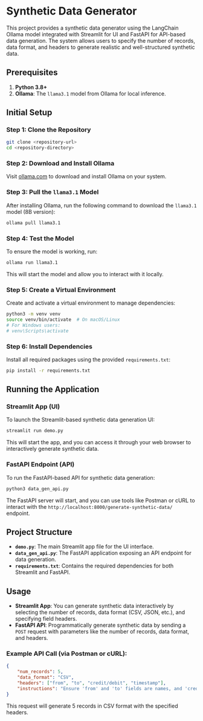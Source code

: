 # Synthetic Data Generator

This project provides a synthetic data generator using the LangChain Ollama model integrated with Streamlit for UI and FastAPI for API-based data generation. The system allows users to specify the number of records, data format, and headers to generate realistic and well-structured synthetic data.

## Prerequisites

1. **Python 3.8+**
2. **Ollama**: The `llama3.1` model from Ollama for local inference.

## Initial Setup

### Step 1: Clone the Repository

```bash
git clone <repository-url>
cd <repository-directory>
```

### Step 2: Download and Install Ollama

Visit [ollama.com](https://ollama.com) to download and install Ollama on your system.

### Step 3: Pull the `llama3.1` Model

After installing Ollama, run the following command to download the `llama3.1` model (8B version):

```bash
ollama pull llama3.1
```

### Step 4: Test the Model

To ensure the model is working, run:

```bash
ollama run llama3.1
```

This will start the model and allow you to interact with it locally.

### Step 5: Create a Virtual Environment

Create and activate a virtual environment to manage dependencies:

```bash
python3 -m venv venv
source venv/bin/activate  # On macOS/Linux
# For Windows users:
# venv\Scripts\activate
```

### Step 6: Install Dependencies

Install all required packages using the provided `requirements.txt`:

```bash
pip install -r requirements.txt
```

## Running the Application

### Streamlit App (UI)

To launch the Streamlit-based synthetic data generation UI:

```bash
streamlit run demo.py
```

This will start the app, and you can access it through your web browser to interactively generate synthetic data.

### FastAPI Endpoint (API)

To run the FastAPI-based API for synthetic data generation:

```bash
python3 data_gen_api.py
```

The FastAPI server will start, and you can use tools like Postman or cURL to interact with the `http://localhost:8000/generate-synthetic-data/` endpoint.

## Project Structure

- **`demo.py`**: The main Streamlit app file for the UI interface.
- **`data_gen_api.py`**: The FastAPI application exposing an API endpoint for data generation.
- **`requirements.txt`**: Contains the required dependencies for both Streamlit and FastAPI.

## Usage

- **Streamlit App**: You can generate synthetic data interactively by selecting the number of records, data format (CSV, JSON, etc.), and specifying field headers.
- **FastAPI API**: Programmatically generate synthetic data by sending a `POST` request with parameters like the number of records, data format, and headers.

### Example API Call (via Postman or cURL):

```json
{
    "num_records": 5,
    "data_format": "CSV",
    "headers": ["from", "to", "credit/debit", "timestamp"],
    "instructions": "Ensure 'from' and 'to' fields are names, and 'credit/debit' should be either 'credit' or 'debit'."
}
```

This request will generate 5 records in CSV format with the specified headers.

